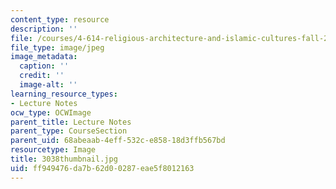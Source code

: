```yaml
---
content_type: resource
description: ''
file: /courses/4-614-religious-architecture-and-islamic-cultures-fall-2002/ff949476da7b62d00287eae5f8012163_3038thumbnail.jpg
file_type: image/jpeg
image_metadata:
  caption: ''
  credit: ''
  image-alt: ''
learning_resource_types:
- Lecture Notes
ocw_type: OCWImage
parent_title: Lecture Notes
parent_type: CourseSection
parent_uid: 68abeaab-4eff-532c-e858-18d3ffb567bd
resourcetype: Image
title: 3038thumbnail.jpg
uid: ff949476-da7b-62d0-0287-eae5f8012163
---
```

